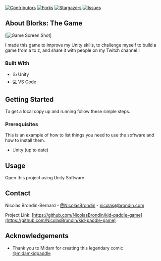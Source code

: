 <!-- PROJECT SHIELDS -->
<!--
*** This template uses markdown "reference style" links for readability.
*** Reference links are enclosed in brackets [ ] instead of parentheses ( ).
*** See the bottom of this document for the declaration of the reference variables
*** for contributors-url, forks-url, etc. This is an optional, concise syntax you may use.
*** https://www.markdownguide.org/basic-syntax/#reference-style-links
-->

[![Contributors][contributors-shield]][contributors-url] [![Forks][forks-shield]][forks-url] [![Stargazers][stars-shield]][stars-url] [![Issues][issues-shield]][issues-url]

<!-- ABOUT THE PROJECT -->
## About Blorks: The Game

[![Game Screen Shot][product-screenshot]]

I made this game to improve my Unity skills, to challenge myself to build a game from a to z, and share it with people on my Twitch channel !

### Built With

* 👍 Unity
* 💻 VS Code

<!-- GETTING STARTED -->
## Getting Started

To get a local copy up and running follow these simple steps.

### Prerequisites

This is an example of how to list things you need to use the software and how to install them.
* Unity (up to date)

<!-- USAGE EXAMPLES -->
## Usage

Open this project using Unity Software.


<!-- CONTACT -->
## Contact

Nicolas Brondin-Bernard - [@NicolasBrondin](https://twitter.com/NicolasBrondin) - nicolas@brondin.com

Project Link: [https://github.com/NicolasBrondin/kid-paddle-game](https://github.com/NicolasBrondin/kid-paddle-game)



<!-- ACKNOWLEDGEMENTS -->
## Acknowledgements

* Thank you to Midam for creating this legendary comic [@midamkidpaddle](https://twitter.com/midamkidpaddle)


<!-- MARKDOWN LINKS & IMAGES -->
<!-- https://www.markdownguide.org/basic-syntax/#reference-style-links -->
[contributors-shield]: https://img.shields.io/github/contributors/NicolasBrondin/kid-paddle-game.svg?style=flat-square
[contributors-url]: https://github.com/NicolasBrondin/kid-paddle-game/graphs/contributors
[forks-shield]: https://img.shields.io/github/forks/NicolasBrondin/kid-paddle-game.svg?style=flat-square
[forks-url]: https://github.com/NicolasBrondin/kid-paddle-game/network/members
[stars-shield]: https://img.shields.io/github/stars/NicolasBrondin/kid-paddle-game.svg?style=flat-square
[stars-url]: https://github.com/NicolasBrondin/kid-paddle-game/stargazers
[issues-shield]: https://img.shields.io/github/issues/NicolasBrondin/kid-paddle-game.svg?style=flat-square
[issues-url]: https://github.com/NicolasBrondin/kid-paddle-game/issues
[license-shield]: https://img.shields.io/github/license/NicolasBrondin/kid-paddle-game.svg?style=flat-square
[license-url]: https://github.com/NicolasBrondin/kid-paddle-game/blob/master/LICENSE.txt
[linkedin-shield]: https://img.shields.io/badge/-LinkedIn-black.svg?style=flat-square&logo=linkedin&colorB=555
[linkedin-url]: https://linkedin.com/in/nicolasbrondinbernard
[product-screenshot]: docs/cover.gif
